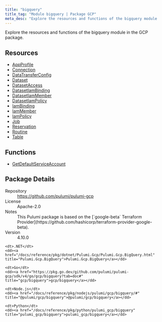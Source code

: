 ```yaml
---
title: "bigquery"
title_tag: "Module bigquery | Package GCP"
meta_desc: "Explore the resources and functions of the bigquery module in the GCP package."
---
```


<!-- WARNING: this file was generated by Pulumi Docs Generator. -->
<!-- Do not edit by hand unless you're certain you know what you are doing! -->

Explore the resources and functions of the bigquery module in the GCP package.

<h2 id="resources">Resources</h2>
<ul class="api">
    <li><a href="appprofile" title="AppProfile"><span class="symbol resource"></span>AppProfile</a></li>
    <li><a href="connection" title="Connection"><span class="symbol resource"></span>Connection</a></li>
    <li><a href="datatransferconfig" title="DataTransferConfig"><span class="symbol resource"></span>DataTransferConfig</a></li>
    <li><a href="dataset" title="Dataset"><span class="symbol resource"></span>Dataset</a></li>
    <li><a href="datasetaccess" title="DatasetAccess"><span class="symbol resource"></span>DatasetAccess</a></li>
    <li><a href="datasetiambinding" title="DatasetIamBinding"><span class="symbol resource"></span>DatasetIamBinding</a></li>
    <li><a href="datasetiammember" title="DatasetIamMember"><span class="symbol resource"></span>DatasetIamMember</a></li>
    <li><a href="datasetiampolicy" title="DatasetIamPolicy"><span class="symbol resource"></span>DatasetIamPolicy</a></li>
    <li><a href="iambinding" title="IamBinding"><span class="symbol resource"></span>IamBinding</a></li>
    <li><a href="iammember" title="IamMember"><span class="symbol resource"></span>IamMember</a></li>
    <li><a href="iampolicy" title="IamPolicy"><span class="symbol resource"></span>IamPolicy</a></li>
    <li><a href="job" title="Job"><span class="symbol resource"></span>Job</a></li>
    <li><a href="reservation" title="Reservation"><span class="symbol resource"></span>Reservation</a></li>
    <li><a href="routine" title="Routine"><span class="symbol resource"></span>Routine</a></li>
    <li><a href="table" title="Table"><span class="symbol resource"></span>Table</a></li>
</ul>

<h2 id="functions">Functions</h2>
<ul class="api">
    <li><a href="getdefaultserviceaccount" title="GetDefaultServiceAccount"><span class="symbol function"></span>GetDefaultServiceAccount</a></li>
</ul>

<h2 id="package-details">Package Details</h2>
<dl class="package-details">
	<dt>Repository</dt>
	<dd><a href="https://github.com/pulumi/pulumi-gcp">https://github.com/pulumi/pulumi-gcp</a></dd>
	<dt>License</dt>
	<dd>Apache-2.0</dd>
	<dt>Notes</dt>
	<dd>This Pulumi package is based on the [`google-beta` Terraform Provider](https://github.com/hashicorp/terraform-provider-google-beta).</dd>
	<dt>Version</dt>
	<dd>4.10.0</dd>
</dl>



<dl class="tabular">

    <dt>.NET</dt>
    <dd><a href="/docs/reference/pkg/dotnet/Pulumi.Gcp/Pulumi.Gcp.BigQuery.html" title="Pulumi.Gcp.BigQuery">Pulumi.Gcp.BigQuery</a></dd>

    <dt>Go</dt>
    <dd><a href="https://pkg.go.dev/github.com/pulumi/pulumi-gcp/sdk/v4/go/gcp/bigquery?tab=doc#" title="gcp/bigquery">gcp/bigquery</a></dd>

    <dt>Node.js</dt>
    <dd><a href="/docs/reference/pkg/nodejs/pulumi/gcp/bigquery/#" title="@pulumi/gcp/bigquery">@pulumi/gcp/bigquery</a></dd>

    <dt>Python</dt>
    <dd><a href="/docs/reference/pkg/python/pulumi_gcp/bigquery" title="pulumi_gcp/bigquery">pulumi_gcp/bigquery</a></dd>

</dl>

